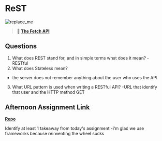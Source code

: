 # ReST

![replace_me](https://codeworks.blob.core.windows.net/public/assets/img/illustrations/placeholder.svg)

> **📖 [The Fetch API](https://codeworksacademy.com/fs-student-guide/resources/wk4/04-Fetch)**

## Questions

1. What does REST stand for, and in simple terms what does it mean?
-RESTful
2. What does Stateless mean?
- the server does not remember anything about the user who uses the API
3. What URL pattern is used when writing a RESTful API?
-URL that identify that user and the HTTP method GET
## Afternoon Assignment Link

**[Repo](https://github.com/rtuscany23/)**

Identify at least 1 takeaway from today's assignment
-i'm glad we use frameworks because reinventing the wheel sucks
